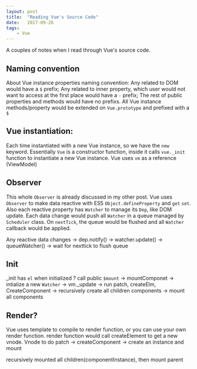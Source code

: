 ```yaml
---
layout: post
title:  "Reading Vue's Source Code"
date:   2017-09-26
tags:   
    - Vue
---
```


A couples of notes when I read through Vue's source code.

## Naming convention

About Vue instance properties naming convention:
Any related to DOM would have a `$` prefix;
Any related to inner property, which user would not want to access at the first place would have a `-` prefix;
The rest of public properties and methods would have no prefixs.
All Vue instance methods/property would be extended on `Vue.prototype` and prefixed with a `$`

## Vue instantiation:

Each time instantiated with a new Vue instance, so we have the `new` keyword. Essentially `Vue` is a constructor function, inside it calls `vue._init` function to instantiate a new Vue instance. Vue uses `vm` as a reference (ViewModel)


## Observer

This whole `Observer` is already discussed in my other post. Vue uses `Observer` to make data reactive with ES5 `Object.defineProperty` and `get` `set`. Also each reactive property has `Watcher` to manage its `Dep`, like DOM update. Each data change would push all `Watcher` in a queue managed by `Scheduler` class. On `nextTick`, the queue would be flushed and all `Watcher` callback would be applied.

Any reactive data changes -> dep.notify() -> watcher.update() -> queueWatcher() -> wait for nexttick to flush queue



## Init
_init 
  has `el` when initialized ? call public `$mount` -> mountComponet -> intialize a new `Watcher` ->  vm._update -> run patch, createElm, CreateComponent -> recursively create all children components -> mount all components




## Render?

Vue uses template to compile to render function, or you can use your own render function. render function would call createElement to get a new vnode. Vnode to do patch -> createComponent -> create an instance and mount

recursively mounted all children(componentInstance), then mount parent